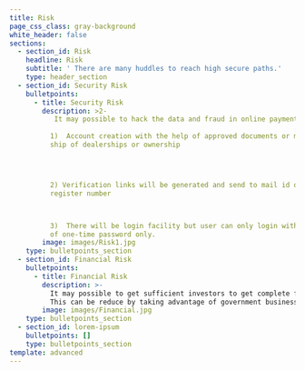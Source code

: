 ```yaml
---
title: Risk
page_css_class: gray-background
white_header: false
sections:
  - section_id: Risk
    headline: Risk
    subtitle: ' There are many huddles to reach high secure paths.'
    type: header_section
  - section_id: Security Risk
    bulletpoints:
      - title: Security Risk
        description: >2-
           It may possible to hack the data and fraud in online payment.  This can be reduce by providing 3 step verification  
           
          1)  Account creation with the help of approved documents or member
          ship of dealerships or ownership  




          2) Verification links will be generated and send to mail id or
          register number  



          3)  There will be login facility but user can only login with the help
          of one-time password only.
        image: images/Risk1.jpg
    type: bulletpoints_section
  - section_id: Financial Risk
    bulletpoints:
      - title: Financial Risk
        description: >-
          It may possible to get sufficient investors to get complete finance.
          This can be reduce by taking advantage of government business loan. 
        image: images/Financial.jpg
    type: bulletpoints_section
  - section_id: lorem-ipsum
    bulletpoints: []
    type: bulletpoints_section
template: advanced
---
```

